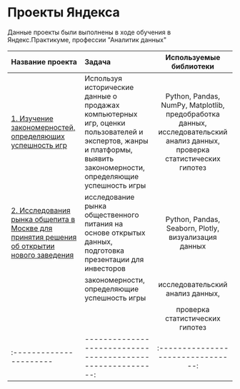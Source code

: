 # Проекты Яндекса

Данные проекты были выполнены в ходе обучения в Яндекс.Практикуме, профессии "Аналитик данных"

| Название проекта            | Задача                                                     | Используемые библиотеки          |
| :----------------------     | :----------------------------------------------------------|:--------------------------------:|
| [1. Изучение закономерностей, определяющих успешность игр](https://github.com/lazkvx/Yandex_projects/tree/master/computer_games) | Используя исторические данные о продажах компьютерных игр, оценки пользователей и экспертов, жанры и платформы, выявить закономерности, определяющие успешность игры | Python, Pandas, NumPy, Matplotlib, предобработка данных, исследовательский анализ данных, проверка статистических гипотез | 
| [2. Исследования рынка общепита в Москве для принятия решения об открытии нового заведения](https://github.com/lazkvx/Yandex_projects/tree/master/Moscow_public_cafetering) | исследование рынка общественного питания на основе открытых данных, подготовка презентации для инвесторов| Python, Pandas, Seaborn, Plotly, визуализация данных|
|                             | закономерности, определяющие успешность игры               | исследовательский анализ данных, |
|                             |                                                            | проверка статистических гипотез  |
| :----------------------     | ----------------------------------------------------------:|:--------------------------------:|
